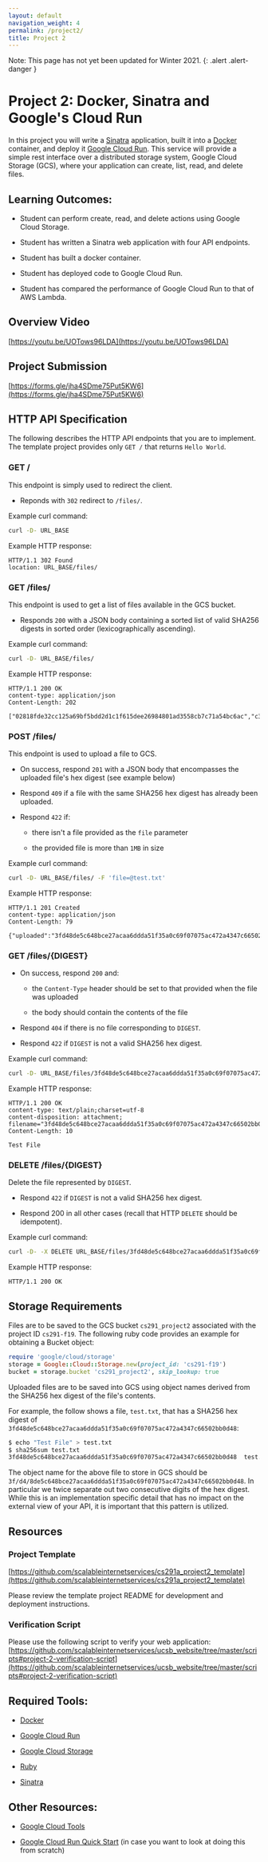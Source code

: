 ```yaml
---
layout: default
navigation_weight: 4
permalink: /project2/
title: Project 2
---
```


Note: This page has not yet been updated for Winter 2021.
{: .alert .alert-danger }

# Project 2: Docker, Sinatra and Google's Cloud Run

In this project you will write a [Sinatra](http://sinatrarb.com/) application,
built it into a [Docker](https://www.docker.com/products/docker-desktop)
container, and deploy it [Google Cloud
Run](https://cloud.google.com/run/). This service will provide a simple rest
interface over a distributed storage system, Google Cloud Storage (GCS), where
your application can create, list, read, and delete files.

## Learning Outcomes:

- Student can perform create, read, and delete actions using Google Cloud
  Storage.

- Student has written a Sinatra web application with four API endpoints.

- Student has built a docker container.

- Student has deployed code to Google Cloud Run.

- Student has compared the performance of Google Cloud Run to that of AWS
  Lambda.

## Overview Video

[https://youtu.be/UOTows96LDA](https://youtu.be/UOTows96LDA)

## Project Submission

[https://forms.gle/jha4SDme75Put5KW6](https://forms.gle/jha4SDme75Put5KW6)

## HTTP API Specification

The following describes the HTTP API endpoints that you are to implement. The
template project provides only `GET /` that returns `Hello World`.

### GET /

This endpoint is simply used to redirect the client.

- Reponds with `302` redirect to `/files/`.

Example curl command:

```sh
curl -D- URL_BASE
```

Example HTTP response:

```http
HTTP/1.1 302 Found
location: URL_BASE/files/
```

### GET /files/

This endpoint is used to get a list of files available in the GCS bucket.

- Responds `200` with a JSON body containing a sorted list of valid SHA256
  digests in sorted order (lexicographically ascending).

Example curl command:

```sh
curl -D- URL_BASE/files/
```

Example HTTP response:

```http
HTTP/1.1 200 OK
content-type: application/json
Content-Length: 202

["02818fde32cc125a69bf5bdd2d1c1f615dee26984801ad3558cb7c71a54bc6ac","c36e18b713bf317e08e2afce764bf7e17457be9e22538efb39a9f0d036f7c6cc","fbcfc39ad67a080b85f914d3c37b10f6b814133fc1fcc321ac8c7e85cf42bc60"]
```

### POST /files/

This endpoint is used to upload a file to GCS.

- On success, respond `201` with a JSON body that encompasses the uploaded
  file's hex digest (see example below)

- Respond `409` if a file with the same SHA256 hex digest has already been
  uploaded.

- Respond `422` if:

  - there isn't a file provided as the `file` parameter

  - the provided file is more than `1MB` in size

Example curl command:

```sh
curl -D- URL_BASE/files/ -F 'file=@test.txt'
```

Example HTTP response:

```http
HTTP/1.1 201 Created
content-type: application/json
Content-Length: 79

{"uploaded":"3fd48de5c648bce27acaa6ddda51f35a0c69f07075ac472a4347c66502bb0d48"}
```

### GET /files/{DIGEST}

- On success, respond `200` and:

    - the `Content-Type` header should be set to that provided when the file
      was uploaded

    - the body should contain the contents of the file

- Respond `404` if there is no file corresponding to `DIGEST`.

- Respond `422` if `DIGEST` is not a valid SHA256 hex digest.

Example curl command:

```sh
curl -D- URL_BASE/files/3fd48de5c648bce27acaa6ddda51f35a0c69f07075ac472a4347c66502bb0d48
```

Example HTTP response:

```http
HTTP/1.1 200 OK
content-type: text/plain;charset=utf-8
content-disposition: attachment; filename="3fd48de5c648bce27acaa6ddda51f35a0c69f07075ac472a4347c66502bb0d48"
Content-Length: 10

Test File
```

### DELETE /files/{DIGEST}

Delete the file represented by `DIGEST`.

- Respond `422` if `DIGEST` is not a valid SHA256 hex digest.

- Respond 200 in all other cases (recall that HTTP `DELETE` should be
  idempotent).

Example curl command:

```sh
curl -D- -X DELETE URL_BASE/files/3fd48de5c648bce27acaa6ddda51f35a0c69f07075ac472a4347c66502bb0d48
```

Example HTTP response:

```HTTP
HTTP/1.1 200 OK
```

## Storage Requirements

Files are to be saved to the GCS bucket `cs291_project2` associated with the
project ID `cs291-f19`. The following ruby code provides an example for
obtaining a Bucket object:

```ruby
require 'google/cloud/storage'
storage = Google::Cloud::Storage.new(project_id: 'cs291-f19')
bucket = storage.bucket 'cs291_project2', skip_lookup: true
```

Uploaded files are to be saved into GCS using object names derived from the
SHA256 hex digest of the file's contents.

For example, the follow shows a file, `test.txt`, that has a SHA256 hex digest of
`3fd48de5c648bce27acaa6ddda51f35a0c69f07075ac472a4347c66502bb0d48`:

```sh
$ echo "Test File" > test.txt
$ sha256sum test.txt
3fd48de5c648bce27acaa6ddda51f35a0c69f07075ac472a4347c66502bb0d48  test.txt
```

The object name for the above file to store in GCS should be
`3f/d4/8de5c648bce27acaa6ddda51f35a0c69f07075ac472a4347c66502bb0d48`. In
particular we twice separate out two consecutive digits of the hex
digest. While this is an implementation specific detail that has no impact on
the external view of your API, it is important that this pattern is utilized.

## Resources

### Project Template

[https://github.com/scalableinternetservices/cs291a_project2_template](https://github.com/scalableinternetservices/cs291a_project2_template)

Please review the template project README for development and deployment instructions.

### Verification Script

Please use the following script to verify your web application:
[https://github.com/scalableinternetservices/ucsb_website/tree/master/scripts#project-2-verification-script](https://github.com/scalableinternetservices/ucsb_website/tree/master/scripts#project-2-verification-script)

## Required Tools:

- [Docker](https://www.docker.com/products/docker-desktop)

- [Google Cloud Run](https://cloud.google.com/run/)

- [Google Cloud
  Storage](https://googleapis.dev/ruby/google-cloud-storage/latest/index.html)

- [Ruby](https://www.ruby-lang.org/en/)

- [Sinatra](http://sinatrarb.com/)

## Other Resources:

- [Google Cloud
  Tools](https://cloud.google.com/sdk/docs/#install_the_latest_cloud_tools_version_cloudsdk_current_version)

- [Google Cloud Run Quick
  Start](https://cloud.google.com/run/docs/quickstarts/build-and-deploy) (in
  case you want to look at doing this from scratch)
